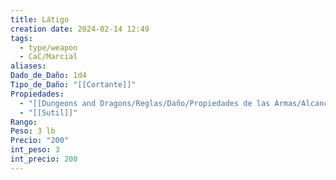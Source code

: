 ```yaml
---
title: Látigo
creation date: 2024-02-14 12:49
tags:
  - type/weapon
  - CaC/Marcial
aliases: 
Dado_de_Daño: 1d4
Tipo_de_Daño: "[[Cortante]]"
Propiedades:
  - "[[Dungeons and Dragons/Reglas/Daño/Propiedades de las Armas/Alcance]]"
  - "[[Sutil]]"
Rango: 
Peso: 3 lb
Precio: "200"
int_peso: 3
int_precio: 200
---
```



